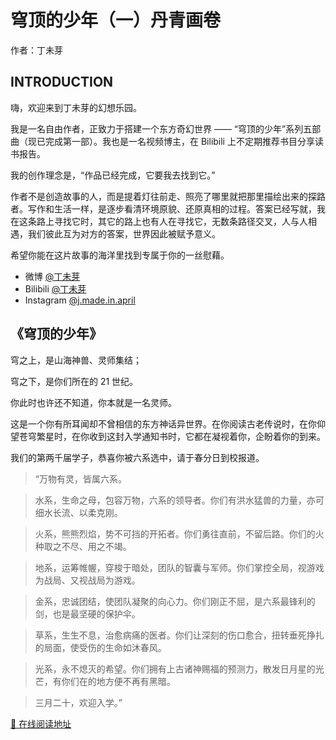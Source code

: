 # 穹顶的少年（一）丹青画卷

作者：丁未芽

## INTRODUCTION

嗨，欢迎来到丁未芽的幻想乐园。

我是一名自由作者，正致力于搭建一个东方奇幻世界 —— “穹顶的少年”系列五部曲（现已完成第一部）。我也是一名视频博主，在 Bilibili 上不定期推荐书目分享读书报告。

我的创作理念是，“作品已经完成，它要我去找到它。”

作者不是创造故事的人，而是提着灯往前走、照亮了哪里就把那里描绘出来的探路者。写作和生活一样，是逐步看清环境原貌、还原真相的过程。答案已经写就，我在这条路上寻找它时，其它的路上也有人在寻找它，无数条路径交叉，人与人相遇，我们彼此互为对方的答案，世界因此被赋予意义。

希望你能在这片故事的海洋里找到专属于你的一丝慰藉。

- 微博 [@丁未芽](https://weibo.com/u/7768313156)
- Bilibili [@丁未芽](https://space.bilibili.com/1779982269)
- Instagram [@j.made.in.april](https://www.instagram.com/j.made.in.april/)

## 《穹顶的少年》

穹之上，是山海神兽、灵师集结；

穹之下，是你们所在的 21 世纪。

你此时也许还不知道，你本就是一名灵师。

这是一个你有所耳闻却不曾相信的东方神话异世界。在你阅读古老传说时，在你仰望苍穹繁星时，在你收到这封入学通知书时，它都在凝视着你，企盼着你的到来。

我们的第两千届学子，恭喜你被六系选中，请于春分日到校报道。

> “万物有灵，皆属六系。

> 水系，生命之母，包容万物，六系的领导者。你们有洪水猛兽的力量，亦可细水长流、以柔克刚。 

> 火系，熊熊烈焰，势不可挡的开拓者。你们勇往直前，不留后路。你们的火种取之不尽、用之不竭。  

> 地系，运筹帷幄，穿梭于暗处，团队的智囊与军师。你们掌控全局，视游戏为战局、又视战局为游戏。 

> 金系，忠诚团结，使团队凝聚的向心力。你们刚正不屈，是六系最锋利的剑，也是最坚硬的保护伞。 

> 草系，生生不息，治愈病痛的医者。你们让深刻的伤口愈合，扭转垂死挣扎的局面，使受伤的生命如沐春风。 

> 光系，永不熄灭的希望。你们拥有上古诸神赐福的预测力，散发日月星的光芒，有你们在的地方便不再有黑暗。

> 三月二十，欢迎入学。”

[📖 在线阅读地址](https://qiongshao.jmadeinapril.com)